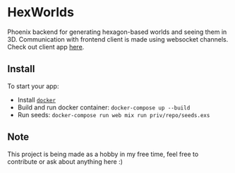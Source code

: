 # HexWorlds

Phoenix backend for generating hexagon-based worlds and seeing them in 3D.
Communication with frontend client is made using websocket channels.
Check out client app [here](https://github.com/Rabsztok/HexWorldsClient).

## Install

To start your app:

  * Install [`docker`](https://www.docker.com/get-docker)
  * Build and run docker container: `docker-compose up --build`
  * Run seeds: `docker-compose run web mix run priv/repo/seeds.exs`

## Note

This project is being made as a hobby in my free time, feel free to contribute or ask about anything here :)
